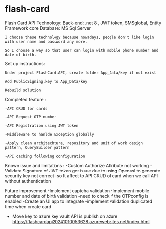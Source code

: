 # flash-card
Flash Card API Technology: 
  Back-end: .net 8 , JWT token, SMSglobal, Entity Framework core
  Database: MS Sql Server

	I choose these technology because nowadays, people don't like login with user name and password any more.

	So I choose a way so that user can login with mobile phone number and date of birth.


Set up instructions:

	Under project FlashCard.API, create folder App_Data/key if not exist

	Add PublicSigning.key to App_Data/key

	Rebuild solution

Completed feature : 

	-API CRUD for cards

	-API Request OTP number

	-API Registration using JWT token

	-Middleware to hanlde Exception globally

	-Apply clean architechture, repository and unit of work design pattern, QueryBuilder pattern

	-API caching following configuration

Known issue and limitations :
	-Custom Authorize Attribute not working
	-Validate Signature of JWT token got issue due to using Openssl to generate security key not correct
	-so It affect to API CRUD of card when we call API without authentication
	
Future improvement
  -Implement captcha validation
  -Implement mobile number and date of birth validation
  -need to check if the OTPconfig is enabled
  -Create an UI app to integrate
  -implement validation duplicated time when create card
   - Move key to azure key vault
API is publish on azure https://flashcardapi20241010053628.azurewebsites.net/index.html